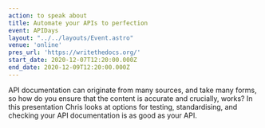 ```yaml
---
action: to speak about
title: Automate your APIs to perfection
event: APIDays
layout: "../../layouts/Event.astro"
venue: 'online'
pres_url: 'https://writethedocs.org/'
start_date: 2020-12-07T12:20:00.000Z
end_date: 2020-12-09T12:20:00.000Z
---
```


API documentation can originate from many sources, and take many forms, so how do you ensure that the content is accurate and crucially, works? In this presentation Chris looks at options for testing, standardising, and checking your API documentation is as good as your API.